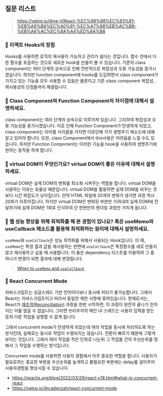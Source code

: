 ## 질문 리스트

> https://velog.io/@ye-ji/React-%EC%98%88%EC%83%81-%EB%A9%B4%EC%A0%91-%EC%A7%88%EB%AC%B8-%EB%A6%AC%EC%8A%A4%ED%8A%B8

### 🎈 리액트 Hooks의 장점
Hooks를 사용하면 로직의 재사용이 가능하고 관리가 쉽다는 것입니다. 함수 안에서 다른 함수를 호출하는 것으로 새로운 hook을 만들어 볼 수 있습니다. 기존의 class component는 여러 단계의 상속으로 인해 전반적으로 복잡성과 오류 가능성을 증가시켰습니다. 하지만 function component에 hooks를 도입하면서 class component가 가지고 있는 기능을 모두 사용할 수 있음은 물론이고 기존 class component 복잡성, 재사용성의 단점들까지 해결됩니다.

### 🎈 Class Component와 Function Component의 차이점에 대해서 설명하세요.
class component는 여러 단계의 상속으로 이루어져 있습니다. 그리하여 복잡성과 오류 가능성을 증가시켰습니다. 이로 인해 Function Component가 탄생하게 되었고, class component는 라이플 사이클을 가지면 이로인해 각각 생명주기 메소드에 대해 알고 있어야 합니다. 또한, class Component에서 this사용은 어려움을 느낄 수도 있습니다. 하지만 Function Component는 이러한 기능을 hook을 사용하여 생명주기에 원하는 동작을 하게 합니다.

### 🎈 virtual DOM이 무엇인가요? virtual DOM이 좋은 이유에 대해서 설명하세요.
virtual DOM은 실제 DOM의 변화를 최소화 시켜주는 역할을 합니다. virtual DOM을 사용하는 이유는 효율성 때문입니다. virtual DOM을 활용하면 실제 DOM을 바꾸는 것보다 시간 복잡도가 낮아집니다. 만약 HTML 파일에 20개의 변화가 생기면 과정 역시 20회가 이루어집니다. 하지만 virtual DOM은 변화된 부분만 가려내여 실제 DOM에 전달하기에 실제 DOM은 1회로 인식하여 단 한번만의 렌더링 과정만 거치게 됩니다.

### 🎈 웹 성능 향상을 위해 최적화를 해 본 경험이 있나요? 혹은 useMemo와 useCallback 메소드를 활용해 최적화하는 원리에 대해서 설명하세요.
`useMemo`와 `useCallback`은 성능 최적화를 위해서 사용되는 Hook입니다. 이 때, `useMemo`는 특정 결과 값을 재사용하는 반면에 `useCallback`은 특정함수를 새로 만들지 않고 재사용하고 싶을 때 사용합니다. 이 둘은 dependency 리스트를 이용하여 그 중 하나가 변경이 되면 결과에 대해 변경됩니다.

> [When to `useMemo` and `useCallback`](https://github.com/saseungmin/frontend-tech-interview/blob/main/react/when-to-useMemo-and-useCallback.md)

### 🎈 React Concurrent Mode
자바스크립트는 싱글스레드 기반 언어이다보니 동시에 처리가 불가능합니다. 그래서 React는 자바스크립트이고 따라서 동일한 제한 사항에 묶여있습니다. 현재로서는, React가 [재조정(Reconciliation)](https://ko.reactjs.org/docs/reconciliation.html) 과정을 한번 시작하면, 이 과정이 완전히 끝나기 전까지는 이를 멈출 수 없습니다. 그러면 브라우저의 메인 UI 스레드는 사용자 입력을 받는 등의 다른 작업을 실행할 수 없게 됩니다.   

그래서 concurrent mode가 탄생하게 되었는데 여러 작업을 동시에 처리하도록 하는 방식인데, 실제로는 동시로 작업이 수행되지는 않습니다. 전환이 빠르기 떄문에 그렇게 보이는 것입니다. 그래서 여러 작업을 작은 단위로 나눈뒤 그 작업들 간의 우선순위를 정해서 그 작업을 수행하는 방식입니다.   

Concurrent mode를 사용하면 사용자 경험에서 아주 중요한 역할을 합니다. 사용자가 필요로하는 중요한 부분을 우선순위를 높게하고 불필요한 부분에는 delay를 걸어주어 사용자경험을 향상시킬 수 있습니다.

- https://reactjs.org/blog/2022/03/29/react-v18.html#what-is-concurrent-react
- https://velog.io/@cadenzah/react-concurrent-mode
